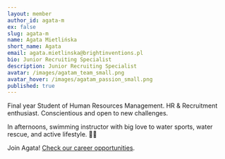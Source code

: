 ```yaml
---
layout: member
author_id: agata-m
ex: false
slug: agata-m
name: Agata Mietlińska
short_name: Agata
email: agata.mietlinska@brightinventions.pl
bio: Junior Recruiting Specialist
description: Junior Recruiting Specialist
avatar: /images/agatam_team_small.png
avatar_hover: /images/agatam_passion_small.png
published: true
---
```

Final year Student of Human Resources Management. HR & Recruitment enthusiast. Conscientious and open to new challenges. 

In afternoons, swimming instructor with big love to water sports, water rescue, and active lifestyle. 🏊‍♀️

Join Agata! [Check our career opportunities](/career).
